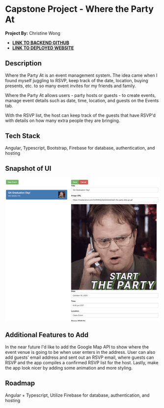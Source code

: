 # Capstone Project - Where the Party At

**Project By:** Christine Wong
- [**LINK TO BACKEND GITHUB**](https://github.com/cwon07/wtpa_backend)
- [**LINK TO DEPLOYED WEBSITE**](https://wtpa-afd8c.web.app/)

## Description

Where the Party At is an event management system. The idea came when I found myself juggling to RSVP, keep track of the date, location, buying presents, etc. to so many event invites for my friends and family. 

Where the Party At allows users - party hosts or guests - to create events, manage event details such as date, time, location, and guests on the Events tab.

With the RSVP list, the host can keep track of the guests that have RSVP'd with details on how many extra people they are bringing. 

## Tech Stack

Angular, Typescript, Bootstrap, Firebase for database, authentication, and hosting

## Snapshot of UI

 ![Desktop View](/wtpa/src/app/shared/UI.png)

## Additional Features to Add

In the near future I'd like to add the Google Map API to show where the event venue is going to be when user enters in the address. User can also add guests' email address and sent out an RSVP email, where guests can RSVP and the app compiles a confirmed RSVP list for the host. Lastly, make the app look nicer by adding some animation and more styling.

## Roadmap

Angular + Typescript, 
Utilize Firebase for database, authentication, and hosting
